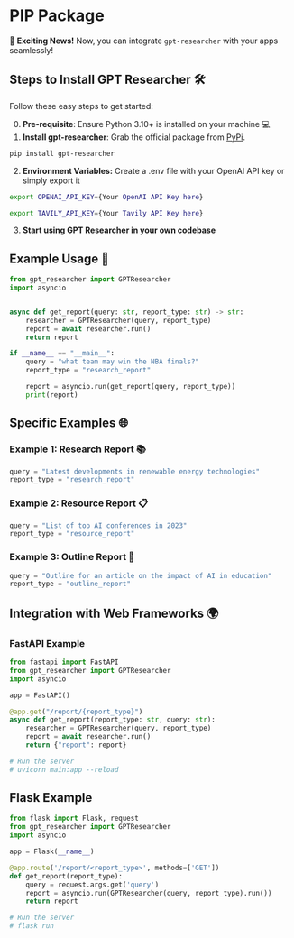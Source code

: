 # PIP Package

🌟 **Exciting News!** Now, you can integrate `gpt-researcher` with your apps seamlessly!

## Steps to Install GPT Researcher 🛠️

Follow these easy steps to get started:

0. **Pre-requisite**: Ensure Python 3.10+ is installed on your machine 💻
1. **Install gpt-researcher**: Grab the official package from [PyPi](https://pypi.org/project/gpt-researcher/).
```bash
pip install gpt-researcher
```
2. **Environment Variables:** Create a .env file with your OpenAI API key or simply export it
```bash
export OPENAI_API_KEY={Your OpenAI API Key here}
```
```bash
export TAVILY_API_KEY={Your Tavily API Key here}
```
3. **Start using GPT Researcher in your own codebase**

## Example Usage 📝
```python
from gpt_researcher import GPTResearcher
import asyncio


async def get_report(query: str, report_type: str) -> str:
    researcher = GPTResearcher(query, report_type)
    report = await researcher.run()
    return report

if __name__ == "__main__":
    query = "what team may win the NBA finals?"
    report_type = "research_report"

    report = asyncio.run(get_report(query, report_type))
    print(report)
```

## Specific Examples 🌐
### Example 1: Research Report 📚
```python
query = "Latest developments in renewable energy technologies"
report_type = "research_report"
```
### Example 2: Resource Report 📋
```python
query = "List of top AI conferences in 2023"
report_type = "resource_report"
```

### Example 3: Outline Report 📝
```python
query = "Outline for an article on the impact of AI in education"
report_type = "outline_report"
```

## Integration with Web Frameworks 🌍
### FastAPI Example
```python
from fastapi import FastAPI
from gpt_researcher import GPTResearcher
import asyncio

app = FastAPI()

@app.get("/report/{report_type}")
async def get_report(report_type: str, query: str):
    researcher = GPTResearcher(query, report_type)
    report = await researcher.run()
    return {"report": report}

# Run the server
# uvicorn main:app --reload
```

## Flask Example
```python
from flask import Flask, request
from gpt_researcher import GPTResearcher
import asyncio

app = Flask(__name__)

@app.route('/report/<report_type>', methods=['GET'])
def get_report(report_type):
    query = request.args.get('query')
    report = asyncio.run(GPTResearcher(query, report_type).run())
    return report

# Run the server
# flask run
```

